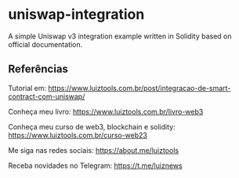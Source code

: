 # uniswap-integration

A simple Uniswap v3 integration example written in Solidity based on official documentation.

## Referências

Tutorial em: https://www.luiztools.com.br/post/integracao-de-smart-contract-com-uniswap/

Conheça meu livro: https://www.luiztools.com.br/livro-web3

Conheça meu curso de web3, blockchain e solidity: https://www.luiztools.com.br/curso-web23

Me siga nas redes sociais: https://about.me/luiztools

Receba novidades no Telegram: https://t.me/luiznews